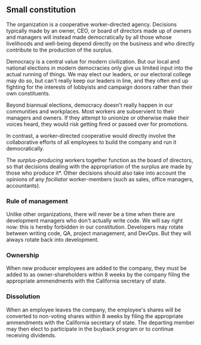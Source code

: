 ## Small constitution

The organization is a cooperative worker-directed agency. Decisions typically made by an owner, CEO, or board of directors made up of owners and managers will instead made democratically by all those whose livelihoods and well-being depend directly on the business and who directly contribute to the production of the surplus.

Democracy is a central value for modern civilization. But our local and national elections in modern democracies only give us limited input into the actual running of things. We may elect our leaders, or our electoral college may do so, but can't really keep our leaders in line, and they often end up fighting for the interests of lobbyists and campaign donors rather than their own constituents.

Beyond biannual elections, democracy doesn't really happen in our communities and workplaces. Most workers are subservient to their managers and owners. If they attempt to unionize or otherwise make their voices heard, they would risk getting fired or passed over for promotions.

In contrast, a worker-directed cooperative would directly involve the collaborative efforts of all employees to build the company and run it democratically.

The _surplus-producing_ workers together function as the board of directors, so that decisions dealing with the appropriation of the surplus are made by those who produce it*. Other decisions should also take into account the opinions of any _faciliator_ worker-members (such as sales, office managers, accountants).

### Rule of management

Unlike other organizations, there will never be a time when there are development managers who don't actually write code. We will say right now: this is hereby forbidden in our constitution. Developers may rotate between writing code, QA, project management, and DevOps. But they will always rotate back into development.

### Ownership

When new producer employees are added to the company, they must be added to as owner-shareholders within 8 weeks by the company filing the appropriate ammendments with the California secretary of state.

### Dissolution

When an employee leaves the company, the employee's shares will be converted to non-voting shares within 8 weeks by filing the appropriate ammendments with the California secretary of state. The departing member may then elect to participate in the buyback program or to continue receiving dividends.
